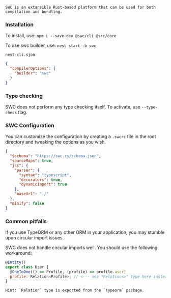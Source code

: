 	SWC is an extansible Rust-based platform that can be used for both compilation and bundling.

### Installation

To install, use: `npm i --save-dev @swc/cli @src/core`

To use swc builder, use: `nest start -b swc`

``nest-cli.sjon``

```json
{
  "compilerOptions": {
    "builder": "swc"
  }
}
```

### Type checking

SWC does not perform any type checking itself. To activate, use `--type-check` flag.

### SWC Configuration

You can customize the configuration by creating a `.swcrc` file in the root directory and tweaking the options as you wish.

```json
{
  "$schema": "https://swc.rs/schema.json",
  "sourceMaps": true,
  "jsc": {
    "parser": {
      "syntax": "typescript",
      "decorators": true,
      "dynamicImport": true
    },
    "baseUrl": "./"
  },
  "minify": false
}
```

### Common pitfalls

If you use TypeORM or any other ORM in your application, you may stumble upon circular import issues.

SWC does not handle circular imports well. You should use the following workaround:


```javascript
@Entity()
export class User {
  @OneToOne(() => Profile, (profile) => profile.user)
  profile: Relation<Profile>; // <--- see "Relation<>" type here instead of just "Profile"
}
```

	Hint: `Relation` type is exported from the `typeorm` package.